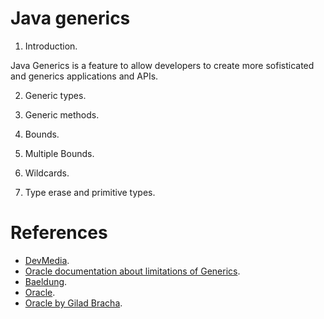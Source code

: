 # Java generics

1. Introduction.

Java Generics is a feature to allow developers to create more sofisticated and generics applications and APIs.

2. Generic types.

3. Generic methods.

4. Bounds.

5. Multiple Bounds.

6. Wildcards.

7. Type erase and primitive types.

# References
- [DevMedia](https://www.devmedia.com.br/usando-generics-em-java/28981).
- [Oracle documentation about limitations of Generics](https://docs.oracle.com/javase/tutorial/java/generics/restrictions.html#instantiate).
- [Baeldung](https://www.baeldung.com/java-generics).
- [Oracle](https://docs.oracle.com/javase/tutorial/java/generics/index.html).
- [Oracle by Gilad Bracha](https://docs.oracle.com/javase/tutorial/extra/generics/index.html).